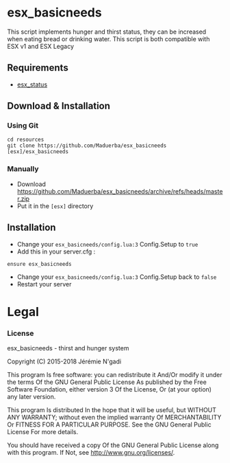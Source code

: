 # esx_basicneeds
This script implements hunger and thirst status, they can be increased when eating bread or drinking water.
This script is both compatible with ESX v1 and ESX Legacy

## Requirements
- [esx_status](https://github.com/ESX-Org/esx_status)

## Download & Installation

### Using Git
```
cd resources
git clone https://github.com/Maduerba/esx_basicneeds [esx]/esx_basicneeds
```

### Manually
- Download https://github.com/Maduerba/esx_basicneeds/archive/refs/heads/master.zip
- Put it in the `[esx]` directory


## Installation
- Change your `esx_basicneeds/config.lua:3` Config.Setup to `true`
- Add this in your server.cfg :
```
ensure esx_basicneeds
```
- Change your `esx_basicneeds/config.lua:3` Config.Setup back to `false`
- Restart your server

# Legal
### License
esx_basicneeds - thirst and hunger system

Copyright (C) 2015-2018 Jérémie N'gadi

This program Is free software: you can redistribute it And/Or modify it under the terms Of the GNU General Public License As published by the Free Software Foundation, either version 3 Of the License, Or (at your option) any later version.

This program Is distributed In the hope that it will be useful, but WITHOUT ANY WARRANTY; without even the implied warranty Of MERCHANTABILITY Or FITNESS FOR A PARTICULAR PURPOSE. See the GNU General Public License For more details.

You should have received a copy Of the GNU General Public License along with this program. If Not, see http://www.gnu.org/licenses/.
